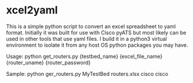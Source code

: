 # xcel2yaml

This is a simple python script to convert an excel spreadsheet to yaml format.
Initially it was built for use with Cisco pyATS but most likely can be used in other tools that use yaml files.
I build it in a python3 virtual environment to isolate it from any host OS python packages you may have.

Usage:
python get_routers.py {testbed_name} {excel_file_name} {router_uname} {router_password}

Sample:
python ger_routers.py MyTestBed routers.xlsx cisco cisco


    
    
